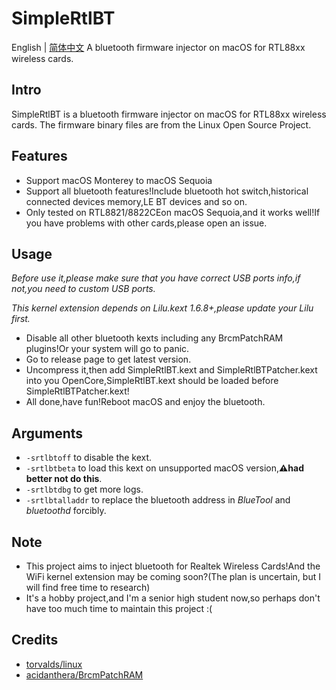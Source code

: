 # SimpleRtlBT
English | [简体中文](https://github.com/laobamac/SimpleRtlBT/blob/main/README_CN.md)
A bluetooth firmware injector on macOS for RTL88xx wireless cards.

## Intro
SimpleRtlBT is a bluetooth firmware injector on macOS for RTL88xx wireless cards.
The firmware binary files are from the Linux Open Source Project.

## Features
- Support macOS Monterey to macOS Sequoia
- Support all bluetooth features!Include bluetooth hot switch,historical connected devices memory,LE BT devices and so on.
- Only tested on RTL8821/8822CEon macOS Sequoia,and it works well!If you have problems with other cards,please open an issue.

## Usage

*Before use it,please make sure that you have correct USB ports info,if not,you need to custom USB ports.*

*This kernel extension depends on Lilu.kext 1.6.8+,please update your Lilu first.*

- Disable all other bluetooth kexts including any BrcmPatchRAM plugins!Or your system will go to panic.
- Go to release page to get latest version.
- Uncompress it,then add SimpleRtlBT.kext and SimpleRtlBTPatcher.kext into you OpenCore,SimpleRtlBT.kext should be loaded before SimpleRtlBTPatcher.kext!
- All done,have fun!Reboot macOS and enjoy the bluetooth.

## Arguments
- `-srtlbtoff` to disable the kext.
- `-srtlbtbeta` to load this kext on unsupported macOS version,**⚠️had better not do this**.
- `-srtlbtdbg` to get more logs.
- `-srtlbtalladdr` to replace the bluetooth address in *BlueTool* and *bluetoothd* forcibly.

## Note
- This project aims to inject bluetooth for Realtek Wireless Cards!And the WiFi kernel extension may be coming soon?(The plan is uncertain, but I will find free time to research)
- It's a hobby project,and I'm a senior high student now,so perhaps don't have too much time to maintain this project :(

## Credits
- [torvalds/linux](https://github.com/torvalds/linux)
- [acidanthera/BrcmPatchRAM](https://github.com/acidanthera/BrcmPatchRAM)
